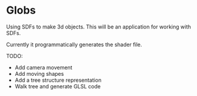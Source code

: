 # Globs

Using SDFs to make 3d objects. This will be an application for working with SDFs. 

Currently it programmatically generates the shader file.

TODO:
- Add camera movement
- Add moving shapes
- Add a tree structure representation
- Walk tree and generate GLSL code